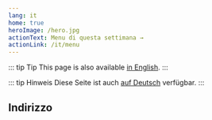 ```yaml
---
lang: it
home: true
heroImage: /hero.jpg
actionText: Menu di questa settimana →
actionLink: /it/menu
---
```


::: tip Tip
This page is also available [in English](../).
:::

::: tip Hinweis
Diese Seite ist auch [auf Deutsch](../de/) verfügbar.
:::

## Indirizzo

<RestaurantAddress/>
